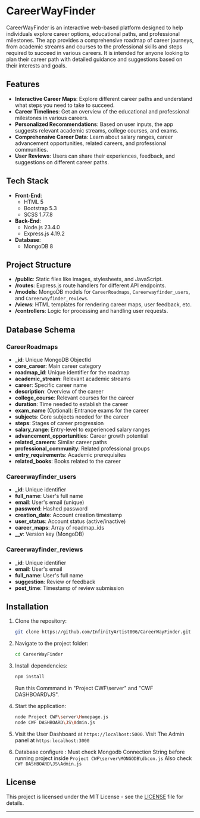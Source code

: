 
# CareerWayFinder

CareerWayFinder is an interactive web-based platform designed to help individuals explore career options, educational paths, and professional milestones. The app provides a comprehensive roadmap of career journeys, from academic streams and courses to the professional skills and steps required to succeed in various careers. It is intended for anyone looking to plan their career path with detailed guidance and suggestions based on their interests and goals.

## Features

- **Interactive Career Maps**: Explore different career paths and understand what steps you need to take to succeed.
- **Career Timelines**: Get an overview of the educational and professional milestones in various careers.
- **Personalized Recommendations**: Based on user inputs, the app suggests relevant academic streams, college courses, and exams.
- **Comprehensive Career Data**: Learn about salary ranges, career advancement opportunities, related careers, and professional communities.
- **User Reviews**: Users can share their experiences, feedback, and suggestions on different career paths.

## Tech Stack

- **Front-End**: 
  - HTML 5
  - Bootstrap 5.3
  - SCSS 1.77.8
- **Back-End**:
  - Node.js 23.4.0
  - Express.js 4.19.2
- **Database**: 
  - MongoDB 8

## Project Structure

- **/public**: Static files like images, stylesheets, and JavaScript.
- **/routes**: Express.js route handlers for different API endpoints.
- **/models**: MongoDB models for `CareerRoadmaps`, `Careerwayfinder_users`, and `Careerwayfinder_reviews`.
- **/views**: HTML templates for rendering career maps, user feedback, etc.
- **/controllers**: Logic for processing and handling user requests.

## Database Schema

### CareerRoadmaps

- **_id**: Unique MongoDB ObjectId
- **core_career**: Main career category
- **roadmap_id**: Unique identifier for the roadmap
- **academic_stream**: Relevant academic streams
- **career**: Specific career name
- **description**: Overview of the career
- **college_course**: Relevant courses for the career
- **duration**: Time needed to establish the career
- **exam_name** (Optional): Entrance exams for the career
- **subjects**: Core subjects needed for the career
- **steps**: Stages of career progression
- **salary_range**: Entry-level to experienced salary ranges
- **advancement_opportunities**: Career growth potential
- **related_careers**: Similar career paths
- **professional_community**: Related professional groups
- **entry_requirements**: Academic prerequisites
- **related_books**: Books related to the career

### Careerwayfinder_users

- **_id**: Unique identifier
- **full_name**: User's full name
- **email**: User's email (unique)
- **password**: Hashed password
- **creation_date**: Account creation timestamp
- **user_status**: Account status (active/inactive)
- **career_maps**: Array of roadmap_ids
- **__v**: Version key (MongoDB)

### Careerwayfinder_reviews

- **_id**: Unique identifier
- **email**: User's email
- **full_name**: User's full name
- **suggestion**: Review or feedback
- **post_time**: Timestamp of review submission

## Installation

1. Clone the repository:

   ```bash
   git clone https://github.com/InfinityArtist006/CareerWayFinder.git
   ```

2. Navigate to the project folder:

   ```bash
   cd CareerWayFinder
   ```

3. Install dependencies:

   ```bash
   npm install
   ```
   Run this Commmand in "Project CWF\server" and "CWF DASHBOARD\JS".

5. Start the application:

   ```bash
   node Project CWF\server\Homepage.js
   node CWF DASHBOARD\JS\Admin.js
   ```
6. Visit the User Dashboard at `https://localhost:5000`.
   Visit The Admin panel at `https:localhost:3000`

7. Database configure :
   Must check Mongodb Connection String before running project inside `Project CWF\server\MONGODB\dbcon.js`
   Also check `CWF DASHBOARD\JS\Admin.js`


## License

This project is licensed under the MIT License - see the [LICENSE](LICENSE) file for details.

---
